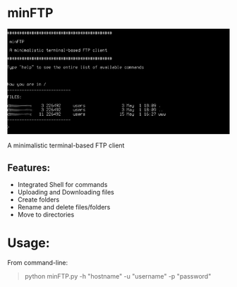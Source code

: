 minFTP
===============================

![ScreenShot](image.jpg)

A minimalistic terminal-based FTP client

Features:
---
* Integrated Shell for commands
* Uploading and Downloading files
* Create folders
* Rename and delete files/folders
* Move to directories


Usage:
======

From command-line:

> python minFTP.py -h "hostname" -u "username" -p "password"

